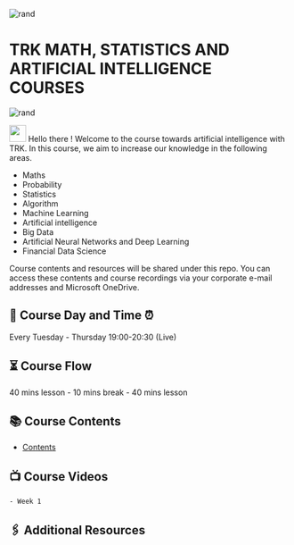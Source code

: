 ![rand](https://rand-xyz.now.sh/api/hello)
</p>

# TRK MATH, STATISTICS AND ARTIFICIAL INTELLIGENCE COURSES

![rand](https://rand-xyz.now.sh/api/hello)
</p>

<img src="https://media.giphy.com/media/hvRJCLFzcasrR4ia7z/giphy.gif" width="30px"></h2>	Hello there !
Welcome to the course towards artificial intelligence with TRK. In this course, we aim to increase our knowledge in the following areas.

- Maths
- Probability
- Statistics
- Algorithm
- Machine Learning
- Artificial intelligence
- Big Data
- Artificial Neural Networks and Deep Learning
- Financial Data Science

 Course contents and resources will be shared under this repo. You can access these contents and course recordings via your corporate e-mail addresses and Microsoft OneDrive.
## :date: Course Day and Time :alarm_clock: 
Every Tuesday - Thursday 19:00-20:30 (Live)

## :hourglass_flowing_sand:	Course Flow
40 mins lesson - 10 mins break - 40 mins lesson

## :books:	Course Contents
  - [Contents](https://trktech.sharepoint.com/:b:/s/TRKCourses/EbFOcSt1vZVBkH2I79GffUcBj5QrPktQ73c0PUx_w6eBAA?e=xHi0sI)


## :tv: Course Videos

    - Week 1

## :paperclips: Additional Resources


